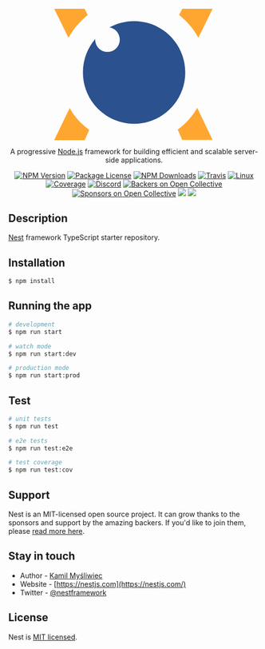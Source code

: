<p align="center">
  <a href="http://nestjs.com/" target="blank"><img src="data:image/svg+xml,%3Csvg width='39' height='32' viewBox='0 0 39 32' fill='none' xmlns='http://www.w3.org/2000/svg'%3E%3Cpath fill-rule='evenodd' clip-rule='evenodd' d='M0 0C0.526246 0 5.81728 0 7.40792 0C7.43411 0 8.20086 1.51198 8.18181 1.52629C7.4365 2.12249 6.85072 2.64716 6.18636 3.33875C5.53153 4.02081 4.85051 4.85312 4.42665 5.49225C3.93374 6.23393 3.47417 7.06385 3.46227 7.04C2.77886 5.61626 0 0 0 0Z' fill='%23FFA630'/%3E%3Cpath fill-rule='evenodd' clip-rule='evenodd' d='M0 31.9999C0.526247 31.9999 5.81729 31.9999 7.40794 31.9999C7.43413 31.9999 8.54615 29.503 8.52949 29.491C7.49366 28.7207 7.05076 28.2986 6.58404 27.8479C5.98398 27.2684 5.46011 26.6793 4.68383 25.6276C4.15521 24.9122 3.77898 24.1634 3.76945 24.1872C3.08367 25.6109 0 31.9999 0 31.9999Z' fill='%23FFA630'/%3E%3Cpath fill-rule='evenodd' clip-rule='evenodd' d='M38.6938 31.9282C38.1675 31.9282 32.8765 31.9282 31.2858 31.9282C31.2596 31.9282 30.1476 29.4313 30.1643 29.4194C31.2001 28.6491 31.643 28.227 32.1097 27.7762C32.7098 27.1967 33.2337 26.6077 34.0099 25.556C34.5386 24.8405 34.9148 24.0917 34.9243 24.1155C35.6101 25.5393 38.6938 31.9282 38.6938 31.9282Z' fill='%23FFA630'/%3E%3Cpath fill-rule='evenodd' clip-rule='evenodd' d='M38.6831 0C38.1569 0 32.8658 0 31.2752 0C31.249 0 30.4822 1.51198 30.5013 1.52629C31.2466 2.12249 31.8324 2.64716 32.4967 3.33875C33.1516 4.02081 33.8326 4.85312 34.2565 5.49225C34.7494 6.23393 35.2089 7.06385 35.2208 7.04C35.9042 5.61626 38.6831 0 38.6831 0Z' fill='%23FFA630'/%3E%3Cpath fill-rule='evenodd' clip-rule='evenodd' d='M19.5 28C26.4036 28 32 22.4036 32 15.5C32 8.59644 26.4036 3 19.5 3C17.32 3 15.2703 3.55808 13.486 4.53916C14.9117 4.7714 16 6.00861 16 7.5C16 9.15685 14.6569 10.5 13 10.5C11.3431 10.5 10 9.15685 10 7.5C10 7.45728 10.0009 7.41478 10.0027 7.3725C8.13074 9.55787 7 12.3969 7 15.5C7 22.4036 12.5964 28 19.5 28Z' fill='%232B518E'/%3E%3C/svg%3E%0A" width="320" alt="Nest Logo" /></a>
</p>

[travis-image]: https://api.travis-ci.org/nestjs/nest.svg?branch=master
[travis-url]: https://travis-ci.org/nestjs/nest
[linux-image]: https://img.shields.io/travis/nestjs/nest/master.svg?label=linux
[linux-url]: https://travis-ci.org/nestjs/nest
  
  <p align="center">A progressive <a href="http://nodejs.org" target="blank">Node.js</a> framework for building efficient and scalable server-side applications.</p>
    <p align="center">
<a href="https://www.npmjs.com/~nestjscore"><img src="https://img.shields.io/npm/v/@nestjs/core.svg" alt="NPM Version" /></a>
<a href="https://www.npmjs.com/~nestjscore"><img src="https://img.shields.io/npm/l/@nestjs/core.svg" alt="Package License" /></a>
<a href="https://www.npmjs.com/~nestjscore"><img src="https://img.shields.io/npm/dm/@nestjs/core.svg" alt="NPM Downloads" /></a>
<a href="https://travis-ci.org/nestjs/nest"><img src="https://api.travis-ci.org/nestjs/nest.svg?branch=master" alt="Travis" /></a>
<a href="https://travis-ci.org/nestjs/nest"><img src="https://img.shields.io/travis/nestjs/nest/master.svg?label=linux" alt="Linux" /></a>
<a href="https://coveralls.io/github/nestjs/nest?branch=master"><img src="https://coveralls.io/repos/github/nestjs/nest/badge.svg?branch=master#5" alt="Coverage" /></a>
<a href="https://discord.gg/G7Qnnhy" target="_blank"><img src="https://img.shields.io/badge/discord-online-brightgreen.svg" alt="Discord"/></a>
<a href="https://opencollective.com/nest#backer"><img src="https://opencollective.com/nest/backers/badge.svg" alt="Backers on Open Collective" /></a>
<a href="https://opencollective.com/nest#sponsor"><img src="https://opencollective.com/nest/sponsors/badge.svg" alt="Sponsors on Open Collective" /></a>
  <a href="https://paypal.me/kamilmysliwiec"><img src="https://img.shields.io/badge/Donate-PayPal-dc3d53.svg"/></a>
  <a href="https://twitter.com/nestframework"><img src="https://img.shields.io/twitter/follow/nestframework.svg?style=social&label=Follow"></a>
</p>
  <!--[![Backers on Open Collective](https://opencollective.com/nest/backers/badge.svg)](https://opencollective.com/nest#backer)
  [![Sponsors on Open Collective](https://opencollective.com/nest/sponsors/badge.svg)](https://opencollective.com/nest#sponsor)-->

## Description

[Nest](https://github.com/nestjs/nest) framework TypeScript starter repository.

## Installation

```bash
$ npm install
```

## Running the app

```bash
# development
$ npm run start

# watch mode
$ npm run start:dev

# production mode
$ npm run start:prod
```

## Test

```bash
# unit tests
$ npm run test

# e2e tests
$ npm run test:e2e

# test coverage
$ npm run test:cov
```

## Support

Nest is an MIT-licensed open source project. It can grow thanks to the sponsors and support by the amazing backers. If you'd like to join them, please [read more here](https://docs.nestjs.com/support).

## Stay in touch

- Author - [Kamil Myśliwiec](https://twitter.com/kammysliwiec)
- Website - [https://nestjs.com](https://nestjs.com/)
- Twitter - [@nestframework](https://twitter.com/nestframework)

## License

  Nest is [MIT licensed](https://github.com/nestjs/nest/blob/master/LICENSE).
